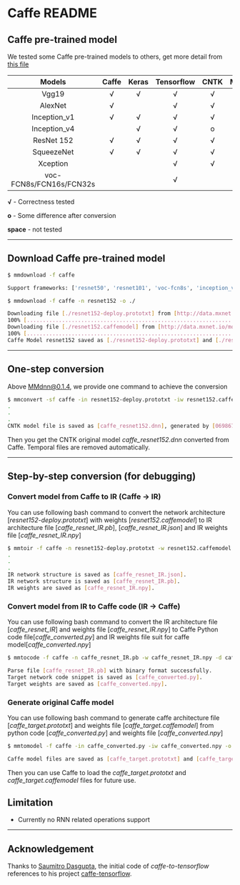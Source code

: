 # Caffe README

## Caffe pre-trained model

We tested some Caffe pre-trained models to others, get more detail from [this file](https://github.com/Microsoft/MMdnn/blob/master/mmdnn/conversion/examples/caffe/extractor.py)

Models                   | Caffe | Keras | Tensorflow | CNTK | MXNet |   PyTorch  | CoreML
:-----------------------:|:-----:|:-----:|:----------:|:----:|:-----:|:----------:|:------:|
Vgg19                    |   √   |   √   |     √      |  √   |   √   |      √     |    √
AlexNet                  |   √   |       |     √      |  √   |   √   |      √     |
Inception_v1             |   √   |   √   |     √      |  √   |   √   |      √     |
Inception_v4             |       |   √   |     √      |  o   |       |      √     |
ResNet 152               |   √   |   √   |     √      |  √   |   √   |      √     |
SqueezeNet               |   √   |   √   |     √      |  √   |   √   |      √     |
Xception                 |       |       |     √      |  √   |   √   |      √     |
voc-FCN8s/FCN16s/FCN32s  |       |       |     √      |      |       |            |

**√** - Correctness tested

**o** - Some difference after conversion

**space** - not tested

---

## Download Caffe pre-trained model

```bash
$ mmdownload -f caffe

Support frameworks: ['resnet50', 'resnet101', 'voc-fcn8s', 'inception_v4', 'voc-fcn16s', 'squeezenet', 'alexnet', 'inception_v1', 'resnet152', 'xception', 'vgg16', 'vgg19', 'voc-fcn32s']

$ mmdownload -f caffe -n resnet152 -o ./

Downloading file [./resnet152-deploy.prototxt] from [http://data.mxnet.io/models/imagenet/test/caffe/ResNet-152-deploy.prototxt]
100% [..............................................................................] 98034 / 98034
Downloading file [./resnet152.caffemodel] from [http://data.mxnet.io/models/imagenet/test/caffe/ResNet-152-model.caffemodel]
100% [......................................................................] 241444171 / 241444171
Caffe Model resnet152 saved as [./resnet152-deploy.prototxt] and [./resnet152.caffemodel].
```

---

## One-step conversion

Above MMdnn@0.1.4, we provide one command to achieve the conversion

```bash
$ mmconvert -sf caffe -in resnet152-deploy.prototxt -iw resnet152.caffemodel -df cntk -om caffe_resnet152.dnn
.
.
.
CNTK model file is saved as [caffe_resnet152.dnn], generated by [069867aa7f674b73aebaf9de34cf2507.py] and [069867aa7f674b73aebaf9de34cf2507.npy].
```

Then you get the CNTK original model *caffe_resnet152.dnn* converted from Caffe. Temporal files are removed automatically.

---

## Step-by-step conversion (for debugging)

### Convert model from Caffe to IR (Caffe -> IR)

You can use following bash command to convert the network architecture [*resnet152-deploy.prototxt*] with weights [*resnet152.caffemodel*] to IR architecture file [*caffe_resnet_IR.pb*], [*caffe_resnet_IR.json*] and IR weights file [*caffe_resnet_IR.npy*]

```bash
$ mmtoir -f caffe -n resnet152-deploy.prototxt -w resnet152.caffemodel -o caffe_resnet_IR
.
.
.
IR network structure is saved as [caffe_resnet_IR.json].
IR network structure is saved as [caffe_resnet_IR.pb].
IR weights are saved as [caffe_resnet_IR.npy].
```

### Convert model from IR to Caffe code (IR -> Caffe)

You can use following bash command to convert the IR architecture file [*caffe_resnet_IR*] and weights file [*caffe_resnet_IR.npy*] to Caffe Python code file[*caffe_converted.py*] and IR weights file suit for caffe model[*caffe_converted.npy*]

```bash
$ mmtocode -f caffe -n caffe_resnet_IR.pb -w caffe_resnet_IR.npy -d caffe_converted.py -dw caffe_converted.npy

Parse file [caffe_resnet_IR.pb] with binary format successfully.
Target network code snippet is saved as [caffe_converted.py].
Target weights are saved as [caffe_converted.npy].
```

### Generate original Caffe model

You can use following bash command to generate caffe architecture file [*caffe_target.prototxt*] and weights file [*caffe_target.caffemodel*] from python code [*caffe_converted.py*] and weights file [*caffe_converted.npy*]

```bash
$ mmtomodel -f caffe -in caffe_converted.py -iw caffe_converted.npy -o caffe_target

Caffe model files are saved as [caffe_target.prototxt] and [caffe_target.caffemodel], generated by [caffe_converted.py] and [caffe_converted.npy].
```

Then you can use Caffe to load the *caffe_target.prototxt* and *caffe_target.caffemodel* files for future use.

## Limitation

- Currently no RNN related operations support

---

## Acknowledgement

Thanks to [Saumitro Dasgupta](https://github.com/ethereon), the initial code of *caffe-to-tensorflow* references to his project [caffe-tensorflow](https://github.com/ethereon/caffe-tensorflow).
